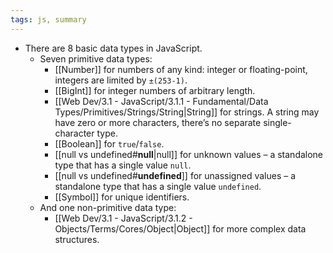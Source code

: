 ```yaml
---
tags: js, summary
---
```


- There are 8 basic data types in JavaScript.
	- Seven primitive data types:
	    - [[Number]] for numbers of any kind: integer or floating-point, integers are limited by `±(253-1)`.
	    - [[BigInt]] for integer numbers of arbitrary length.
	    - [[Web Dev/3.1 - JavaScript/3.1.1 - Fundamental/Data Types/Primitives/Strings/String|String]] for strings. A string may have zero or more characters, there’s no separate single-character type.
	    - [[Boolean]] for `true`/`false`.
	    - [[null vs undefined#**null**|null]] for unknown values – a standalone type that has a single value `null`.
	    - [[null vs undefined#**undefined**]] for unassigned values – a standalone type that has a single value `undefined`.
	    - [[Symbol]] for unique identifiers.
	- And one non-primitive data type:
	    -  [[Web Dev/3.1 - JavaScript/3.1.2 - Objects/Terms/Cores/Object|Object]] for more complex data structures.